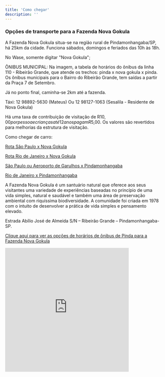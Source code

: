 ```yaml
---
title: 'Como chegar'
description: ''
---
```

### Opções de transporte para a Fazenda Nova Gokula

A Fazenda Nova Gokula situa-se na região rural de Pindamonhangaba/SP, há 25km da cidade. Funciona sábados, domingos e feriados das 10h às 18h.

No Wase, somente digitar "Nova Gokula";

ÔNIBUS MUNICIPAL: Na imagem, a tabela de horários do ônibus da linha 110 - Ribeirão Grande, que atende os trechos: pinda x nova gokula x pinda. Os ônibus municipais para o Bairro do Ribeirão Grande, tem saídas a partir da Praça 7 de Setembro.

Já no ponto final, caminha-se 2km até a fazenda.

Táxi: 12 98892-5630 (Mateus) Ou 12 98127-1063 (Sesalila - Residente de Nova Gokula)

Há uma taxa de contribuição de visitação de R$10,00 por pessoa e crianças até 12 anos pagam R$5,00. Os valores são revertidos para melhorias da estrutura de visitação.

Como chegar de carro: 

[Rota São Paulo x Nova Gokula](https://www.google.com.br/maps/dir/São+Paulo/-22.77376,-45.45961/@-23.160563,-46.032715,401533m/data=!3m1!1e3!4m9!4m8!1m5!1m1!1s0x94ce448183a461d1:0x9ba94b08ff335bae!2m2!1d-46.6395571!2d-23.5557714!1m1!4e1)

[Rota Rio de Janeiro x Nova Gokula](https://www.google.com.br/maps/dir/Rio+de+Janeiro/-22.77376,-45.45961/@-22.9007119,-45.4726089,3143m/data=!3m1!1e3!4m30!4m29!1m25!1m1!1s0x997efe4224b50b:0xf988253c846c59ee!2m2!1d-43.1729351!2d-22.9068394!3m4!1m2!1d-45.2670077!2d-22.8756198!3s0x94ccc2d3f991d101:0x27f3d51968a7f762!3m4!1m2!1d-45.4022092!2d-22.9509784!3s0x94cce5bf18c9d623:0x4daa0a2db387883e!3m4!1m2!1d-45.3655728!2d-22.9325164!3s0x94cce612e19783bf:0x949da0e48f8f02d8!3m4!1m2!1d-45.4618819!2d-22.9779595!3s0x94ccfadb1348d909:0x76257aa9f5b7a3e4!1m1!4e1!3e0)

[São Paulo ou Aeroporto de Garulhos x Pindamonhangaba](http://passaromarron.com.br)

[Rio de Janeiro x Pindamonhangaba](https://viacaosampaio.com.br/)

A Fazenda Nova Gokula é um santuário natural que oferece aos seus visitantes uma variedade de experiências baseadas no princípio de uma vida simples, natural e saudável e também uma área de preservação ambiental com riquíssima biodiversidade. A comunidade foi criada em 1978 com o intuito de desenvolver a prática de vida simples e pensamento elevado.

Estrada Abílio José de Almeida S/N – Ribeirão Grande – Pindamonhangaba-SP.

[Clique aqui para ver as opções de horários de ônibus de Pinda para a Fazenda Nova Gokula](https://www.vivapinda.com.br/linha1/)

<div>
	<iframe src="https://www.google.com/maps/embed?pb=!1m14!1m8!1m3!1d10386.513998052435!2d-45.46882941330622!3d-22.769403826861133!3m2!1i1024!2i768!4f13.1!3m3!1m2!1s0x94cc8d6e7ee46f0f%3A0xa542f3b15b5b24e8!2sFazenda%20Nova%20Gokula!5e0!3m2!1spt-BR!2sbr!4v1699897715342!5m2!1spt-BR!2sbr" width="400" height="400" style="border:3px;" allowfullscreen="" loading="lazy" referrerpolicy="no-referrer-when-downgrade"></iframe>
</div>